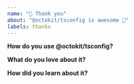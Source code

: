 ```yaml
---
name: "💝 Thank you"
about: "@octokit/tsconfig is awesome 🙌"
labels: thanks
---
```


<!-- Please replace all placeholders such as this below -->

**How do you use @octokit/tsconfig?**

<!-- Please share how you use @octokit/tsconfig. What are your use cases? -->

**What do you love about it?**

<!-- Thanks for the kind words 🤗 -->

**How did you learn about it?**

<!-- Just curious -->
